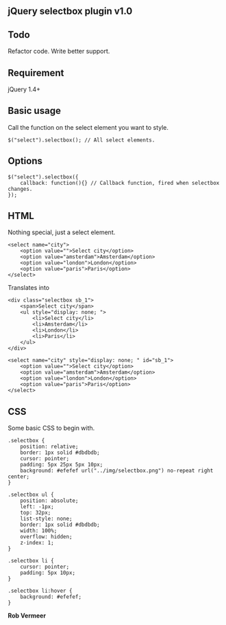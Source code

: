 ## jQuery selectbox plugin v1.0

## Todo
Refactor code.
Write better support.

## Requirement
jQuery 1.4+

## Basic usage
Call the function on the select element you want to style.

	$("select").selectbox(); // All select elements.

## Options

	$("select").selectbox({
		callback: function(){} // Callback function, fired when selectbox changes.
	});

## HTML

Nothing special, just a select element.

	<select name="city">
		<option value="">Select city</option>
		<option value="amsterdam">Amsterdam</option>
		<option value="london">London</option>
		<option value="paris">Paris</option>
	</select>

Translates into

	<div class="selectbox sb_1">
		<span>Select city</span>
		<ul style="display: none; ">
			<li>Select city</li>
			<li>Amsterdam</li>
			<li>London</li>
			<li>Paris</li>
		</ul>
	</div>
	
	<select name="city" style="display: none; " id="sb_1">
		<option value="">Select city</option>
		<option value="amsterdam">Amsterdam</option>
		<option value="london">London</option>
		<option value="paris">Paris</option>
	</select>

## CSS

Some basic CSS to begin with.

	.selectbox {
		position: relative;
		border: 1px solid #dbdbdb;
		cursor: pointer;
		padding: 5px 25px 5px 10px;
		background: #efefef url("../img/selectbox.png") no-repeat right center;
	}

	.selectbox ul {
		position: absolute;
		left: -1px;
		top: 32px;
		list-style: none;
		border: 1px solid #dbdbdb;
		width: 100%;
		overflow: hidden;
		z-index: 1;
	}

	.selectbox li {
		cursor: pointer;
		padding: 5px 10px;
	}

	.selectbox li:hover {
		background: #efefef;
	}

**Rob Vermeer**

